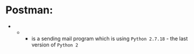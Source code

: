 # Postman:
- - - is a sending mail program which is using `Python 2.7.18` - the last version of `Python 2`
